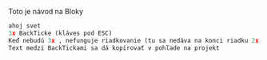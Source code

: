 Toto je návod na Bloky

``` python
ahoj svet
3x BackTicke (kláves pod ESC)
Keď nebudú 3x , nefunguje riadkovanie (tu sa nedáva na konci riadku 2x medzera- to nefunguje)
Text medzi BackTickami sa dá kopírovať v pohľade na projekt
```
